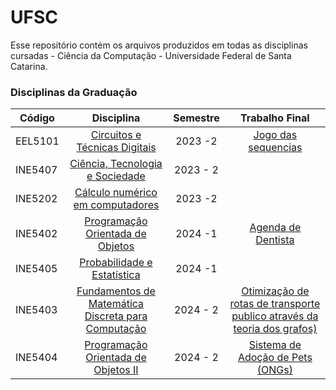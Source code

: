 # UFSC

Esse repositório contém os arquivos produzidos em todas as disciplinas cursadas - Ciência da Computação - Universidade Federal de Santa Catarina.

### Disciplinas da Graduação


| Código  | Disciplina                | Semestre | Trabalho Final |
| ------  | :-----------------------: | :--------: | :-------------: |
| EEL5101 | [Circuitos e Técnicas Digitais](https://github.com/pamelamontteiro/UFSC/tree/main/EEL5105) | 2023 -2 | [Jogo das sequencias](https://github.com/pamelamontteiro/UFSC/tree/main/EEL5105/Jogo%20das%20sequencias)|
| INE5407 | [Ciência, Tecnologia e Sociedade](https://github.com/pamelamontteiro/UFSC/tree/main/INE5407) | 2023 - 2|
| INE5202 | [Cálculo numérico em computadores](https://github.com/pamelamontteiro/UFSC/tree/main/INE5202) | 2023 -2 |
| INE5402 | [Programação Orientada de Objetos](https://github.com/pamelamontteiro/UFSC/tree/main/INE5402) |  2024 -1 | [Agenda de Dentista](https://github.com/pamelamontteiro/Agenda_dentista)
| INE5405 | [Probabilidade e Estatística](https://github.com/pamelamontteiro/UFSC/tree/main/INE5405) | 2024 -1 |
| INE5403 | [	Fundamentos de Matemática Discreta para Computação](https://github.com/pamelamontteiro/UFSC/tree/main/INE5403) | 2024 - 2 | [Otimização de rotas de transporte publico através da teoria dos grafos)](https://github.com/pamelamontteiro/UFSC/tree/main/INE5403/Trabalho%20Final)
| INE5404 | [Programação Orientada de Objetos II](https://github.com/pamelamontteiro/UFSC/tree/main/INE5605) | 2024 - 2 | [Sistema de Adoção de Pets (ONGs)](https://github.com/pamelamontteiro/sistema-adocao-DSO1)

